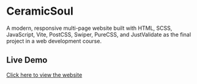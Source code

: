 # CeramicSoul  
A modern, responsive multi-page website built with HTML, SCSS, JavaScript, Vite, PostCSS, Swiper, PureCSS, and JustValidate as the final project in a web development course.
  
## Live Demo
[Click here to view the website](https://ceramic-soul.onrender.com/)
